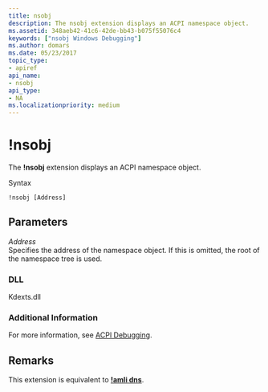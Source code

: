 ```yaml
---
title: nsobj
description: The nsobj extension displays an ACPI namespace object.
ms.assetid: 348aeb42-41c6-42de-bb43-b075f55076c4
keywords: ["nsobj Windows Debugging"]
ms.author: domars
ms.date: 05/23/2017
topic_type:
- apiref
api_name:
- nsobj
api_type:
- NA
ms.localizationpriority: medium
---
```


# !nsobj


The **!nsobj** extension displays an ACPI namespace object.

Syntax

```dbgcmd
!nsobj [Address]
```

## <span id="ddk__nsobj_dbg"></span><span id="DDK__NSOBJ_DBG"></span>Parameters


<span id="_______Address______"></span><span id="_______address______"></span><span id="_______ADDRESS______"></span> *Address*   
Specifies the address of the namespace object. If this is omitted, the root of the namespace tree is used.

### <span id="DLL"></span><span id="dll"></span>DLL

Kdexts.dll

### <span id="Additional_Information"></span><span id="additional_information"></span><span id="ADDITIONAL_INFORMATION"></span>Additional Information

For more information, see [ACPI Debugging](acpi-debugging.md).

Remarks
-------

This extension is equivalent to [**!amli dns**](-amli-dns.md).

 

 





